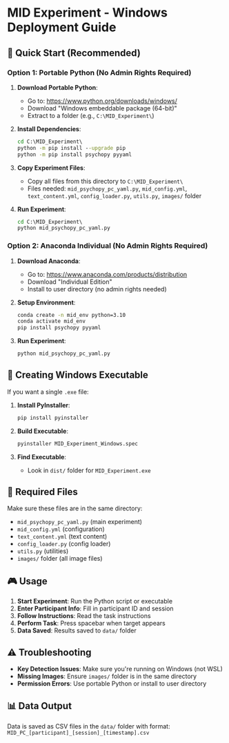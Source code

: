# MID Experiment - Windows Deployment Guide

## 🎯 Quick Start (Recommended)

### Option 1: Portable Python (No Admin Rights Required)

1. **Download Portable Python**:
   - Go to: https://www.python.org/downloads/windows/
   - Download "Windows embeddable package (64-bit)"
   - Extract to a folder (e.g., `C:\MID_Experiment\`)

2. **Install Dependencies**:
   ```cmd
   cd C:\MID_Experiment\
   python -m pip install --upgrade pip
   python -m pip install psychopy pyyaml
   ```

3. **Copy Experiment Files**:
   - Copy all files from this directory to `C:\MID_Experiment\`
   - Files needed: `mid_psychopy_pc_yaml.py`, `mid_config.yml`, `text_content.yml`, `config_loader.py`, `utils.py`, `images/` folder

4. **Run Experiment**:
   ```cmd
   cd C:\MID_Experiment\
   python mid_psychopy_pc_yaml.py
   ```

### Option 2: Anaconda Individual (No Admin Rights Required)

1. **Download Anaconda**:
   - Go to: https://www.anaconda.com/products/distribution
   - Download "Individual Edition"
   - Install to user directory (no admin rights needed)

2. **Setup Environment**:
   ```cmd
   conda create -n mid_env python=3.10
   conda activate mid_env
   pip install psychopy pyyaml
   ```

3. **Run Experiment**:
   ```cmd
   python mid_psychopy_pc_yaml.py
   ```

## 🔧 Creating Windows Executable

If you want a single `.exe` file:

1. **Install PyInstaller**:
   ```cmd
   pip install pyinstaller
   ```

2. **Build Executable**:
   ```cmd
   pyinstaller MID_Experiment_Windows.spec
   ```

3. **Find Executable**:
   - Look in `dist/` folder for `MID_Experiment.exe`

## 📁 Required Files

Make sure these files are in the same directory:
- `mid_psychopy_pc_yaml.py` (main experiment)
- `mid_config.yml` (configuration)
- `text_content.yml` (text content)
- `config_loader.py` (config loader)
- `utils.py` (utilities)
- `images/` folder (all image files)

## 🎮 Usage

1. **Start Experiment**: Run the Python script or executable
2. **Enter Participant Info**: Fill in participant ID and session
3. **Follow Instructions**: Read the task instructions
4. **Perform Task**: Press spacebar when target appears
5. **Data Saved**: Results saved to `data/` folder

## ⚠️ Troubleshooting

- **Key Detection Issues**: Make sure you're running on Windows (not WSL)
- **Missing Images**: Ensure `images/` folder is in the same directory
- **Permission Errors**: Use portable Python or install to user directory

## 📊 Data Output

Data is saved as CSV files in the `data/` folder with format:
`MID_PC_[participant]_[session]_[timestamp].csv`
